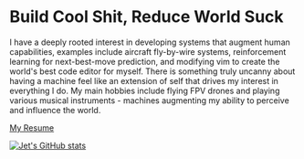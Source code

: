 # Build Cool Shit, Reduce World Suck

I have a deeply rooted interest in developing systems that augment human capabilities, examples include aircraft fly-by-wire systems, reinforcement learning for next-best-move prediction, and modifying vim to create the world's best code editor for myself.
There is something truly uncanny about having a machine feel like an extension of self that drives my interest in everything I do. 
My main hobbies include flying FPV drones and playing various musical instruments - machines augmenting my ability to perceive and influence the world.

[My Resume](http://jjshoots.ddns.net:8090/share/MygELAvk)

[![Jet's GitHub stats](https://github-readme-stats.vercel.app/api?username=jjshoots&show_icons=true&theme=tokyonight)](https://github.com/anuraghazra/github-readme-stats)

